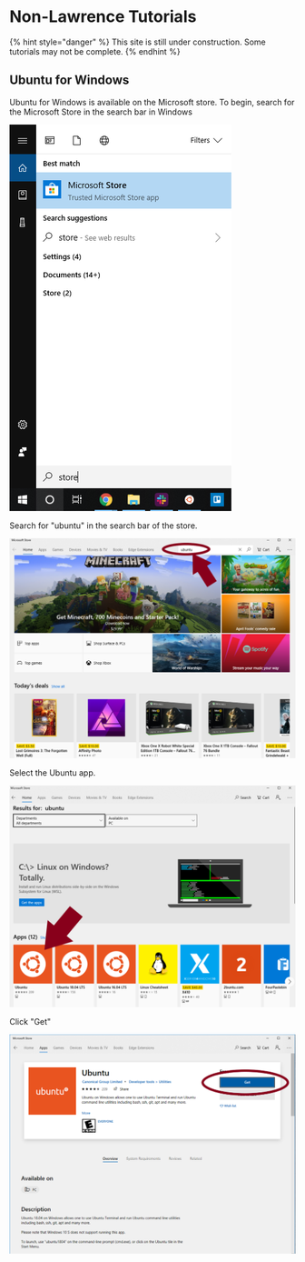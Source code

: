 # Non-Lawrence Tutorials

{% hint style="danger" %}
This site is still under construction.  Some tutorials may not be complete.
{% endhint %}

## Ubuntu for Windows

Ubuntu for Windows is available on the Microsoft store.  To begin, search for the Microsoft Store in the search bar in Windows

![](../../.gitbook/assets/ubuntu-1%20%284%29%20%284%29%20%282%29.png)

Search for "ubuntu" in the search bar of the store.

![](../../.gitbook/assets/ubuntu1%20%281%29.png)

Select the Ubuntu app.

![](../../.gitbook/assets/ubuntu2%20%281%29%20%281%29%20%281%29.png)

Click "Get"

![](../../.gitbook/assets/ubuntu3%20%282%29%20%282%29.png)











